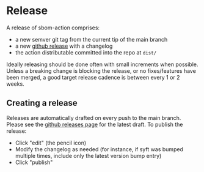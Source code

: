 # Release

A release of sbom-action comprises:
- a new semver git tag from the current tip of the main branch
- a new [github release](https://github.com/anchore/sbom-action/releases) with a changelog
- the action distributable committed into the repo at `dist/`

Ideally releasing should be done often with small increments when possible. Unless a
breaking change is blocking the release, or no fixes/features have been merged, a good
target release cadence is between every 1 or 2 weeks.


## Creating a release

Releases are automatically drafted on every push to the main branch. Please see the [github releases page](https://github.com/anchore/sbom-action/releases) for the latest draft. To publish the release:

- Click "edit" (the pencil icon)
- Modify the changelog as needed (for instance, if syft was bumped multiple times, include only the latest version bump entry)
- Click "publish"
